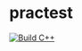 # practest

[![Build C++](https://github.com/BHM03/practest/actions/workflows/actions.yml/badge.svg)](https://github.com/BHM03/practest/actions/workflows/actions.yml)